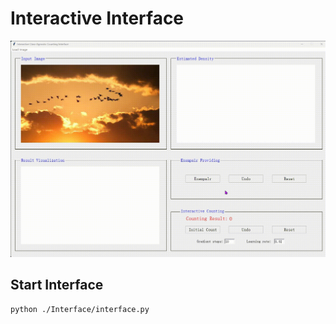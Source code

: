 # **Interactive Interface**

![Local GIF](./interface_demo.gif)

## Start Interface
```
python ./Interface/interface.py
```